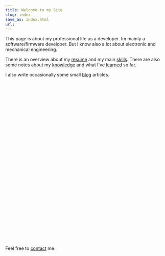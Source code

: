 ```yaml
---
title: Welcome to my Site
slug: index
save_as: index.html
url: 
---
```

This page is about my professional life as a developer. Im mainly a software/firmware developer. But I know also a lot about electronic and mechanical engineering.

There is an overview about my [resume]({filename}/pages/resume.md) and my main [skills]({filename}/pages/skills.md). There are also some notes about my [knowledge]({filename}/pages/books.md) and what I've [learned]({filename}/pages/courses.md) so far.

I also write occasionally some small [blog]({filename}/pages/blog.md) articles.


<div id="sourrounding_div" style="height:500px">
<canvas id="myCanvas">
</canvas>
</div>


Feel free to [contact]({filename}/pages/contact.md) me.


<script src="scripts/wordcloud2.js"></script>

<script>

// size of canvas: http://stackoverflow.com/a/25083938/1272072
var div = document.getElementById("sourrounding_div");
var canvas = document.getElementById("myCanvas");
canvas.height = div.offsetHeight;
canvas.width  = div.offsetWidth;

function TagInfos(name, url, size) {
  this.name = name;
  this.url = url;
  this.size = size;
}


var tagList = [new TagInfos("C", "/tags.html#c-ref", 70),
               new TagInfos("C++", "/tags.html#cpp-ref", 80),
               new TagInfos("Python", "/tags.html#python-ref", 50),
               new TagInfos("Agile", "/tags.html#agile-ref", 40),
               new TagInfos("Assembler", "/tags.html#assembler-ref", 35),
               new TagInfos("Calculus", "/tags.html#calculus-ref", 20),
               new TagInfos("Data Minig", "/tags.html#data_minig-ref", 15),
               new TagInfos("ETH", "/tags.html#eth-ref", 10),
               new TagInfos("Git", "/tags.html#git-ref", 50),
               new TagInfos("OOP", "/tags.html#oop-ref", 60),
               new TagInfos("Design Patterns", "/tags.html#oop-ref", 60),
               new TagInfos("Scrum", "/tags.html#scrum-ref", 20),
               new TagInfos("Statistics", "/tags.html#statistics-ref", 15),
               new TagInfos("SVN", "/tags.html#svn-ref", 20),
               new TagInfos("XP", "/tags.html#xp-ref", 20),
               new TagInfos("Computer Science", "/tags.html#computer_science-ref", 40),
               new TagInfos("Emacs", "/categories.html#emacs-ref", 15),
               new TagInfos("Mathematics", "/categories.html#mathematics-ref", 20),
               new TagInfos("Programming", "/categories.html#programming-ref", 50),
               new TagInfos("Software Development", "/categories.html#programming-ref", 40),
               new TagInfos("Version Control", "/categories.html#version_control-ref", 20),
               new TagInfos("SystemC", "/systemc.html", 20),
               new TagInfos("Linux", "/tags.html#linux-ref", 50),
               new TagInfos("Lisp", "/tags.html#lisp-ref", 40),
               new TagInfos("Embedded Systems", "/tags.html#embedded_systems-ref", 50),
               new TagInfos("Robotics", "/tags.html#robotics-ref", 40),
               new TagInfos("Mechanics", "/categories.html#mechanics-ref", 50)
];



function getListForCloud() {
    var data = []
    for (var i = 0; i < tagList.length; i++) {
        data.push([tagList[i].name, tagList[i].size]);
    }
    return data;
}

function getUrlForTag(name) {
    for (var i = 0; i < tagList.length; i++) {
        if(name == tagList[i].name) {
            return "http://lukaswoodtli.github.io" + tagList[i].url;
        }
    }
    return false;
}






WordCloud(document.getElementById('myCanvas'), {list:  getListForCloud(),
                                                click: function(item) {
                                                             var url = getUrlForTag(item[0])
                                                             if (url)
                                                                 window.open(url, "_self");
                                                       },
                                                 minRotation : 0, maxRotation : 0,
                                                 rotateRatio: 0,
                                                 color: "#3300FF",
                                                 gridSize: 20
                                               }
);
</script>
